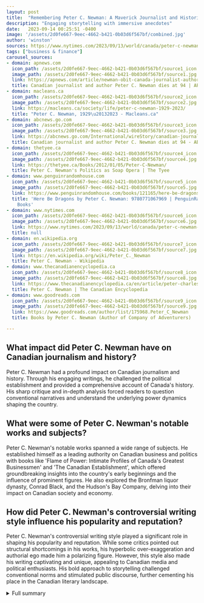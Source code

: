 ```yaml
---
layout: post
title:  "Remembering Peter C. Newman: A Maverick Journalist and Historian"
description: "Engaging storytelling with immersive anecdotes"
date:   2023-09-14 00:25:51 -0400
image: '/assets/2d0fe667-9eec-4662-b421-0b03d6f567bf/combined.jpg'
author: 'winston'
sources: https://www.nytimes.com/2023/09/13/world/canada/peter-c-newman-dead.html https://en.wikipedia.org/wiki/Peter_C._Newman https://www.thecanadianencyclopedia.ca/en/article/peter-charles-newman https://apnews.com/article/newman-obit-canada-journalist-author-f19acbf1fc028aa5bd4375add8b5827d https://www.goodreads.com/author/list/175968.Peter_C_Newman https://macleans.ca/society/life/peter-c-newman-1929-2023/ https://abcnews.go.com/International/wireStory/canadian-journalist-author-peter-newman-dies-94-103011216 https://thetyee.ca/Books/2012/01/05/Peter-C-Newman/ https://www.penguinrandomhouse.com/books/121165/here-be-dragons-by-peter-c-newman/
tags: ["business & finance"]
carousel_sources:
- domain: apnews.com
  icon_path: /assets/2d0fe667-9eec-4662-b421-0b03d6f567bf/source1_icon.jpg
  image_path: /assets/2d0fe667-9eec-4662-b421-0b03d6f567bf/source1.jpg
  link: https://apnews.com/article/newman-obit-canada-journalist-author-f19acbf1fc028aa5bd4375add8b5827d
  title: Canadian journalist and author Peter C. Newman dies at 94 | AP News
- domain: macleans.ca
  icon_path: /assets/2d0fe667-9eec-4662-b421-0b03d6f567bf/source2_icon.jpg
  image_path: /assets/2d0fe667-9eec-4662-b421-0b03d6f567bf/source2.jpg
  link: https://macleans.ca/society/life/peter-c-newman-1929-2023/
  title: "Peter C. Newman, 1929\u20132023 - Macleans.ca"
- domain: abcnews.go.com
  icon_path: /assets/2d0fe667-9eec-4662-b421-0b03d6f567bf/source3_icon.jpg
  image_path: /assets/2d0fe667-9eec-4662-b421-0b03d6f567bf/source3.jpg
  link: https://abcnews.go.com/International/wireStory/canadian-journalist-author-peter-newman-dies-94-103011216
  title: Canadian journalist and author Peter C. Newman dies at 94 - ABC News
- domain: thetyee.ca
  icon_path: /assets/2d0fe667-9eec-4662-b421-0b03d6f567bf/source4_icon.jpg
  image_path: /assets/2d0fe667-9eec-4662-b421-0b03d6f567bf/source4.jpg
  link: https://thetyee.ca/Books/2012/01/05/Peter-C-Newman/
  title: Peter C. Newman's Politics as Soap Opera | The Tyee
- domain: www.penguinrandomhouse.com
  icon_path: /assets/2d0fe667-9eec-4662-b421-0b03d6f567bf/source5_icon.jpg
  image_path: /assets/2d0fe667-9eec-4662-b421-0b03d6f567bf/source5.jpg
  link: https://www.penguinrandomhouse.com/books/121165/here-be-dragons-by-peter-c-newman/
  title: 'Here Be Dragons by Peter C. Newman: 9780771067969 | PenguinRandomHouse.com:
    Books'
- domain: www.nytimes.com
  icon_path: /assets/2d0fe667-9eec-4662-b421-0b03d6f567bf/source6_icon.jpg
  image_path: /assets/2d0fe667-9eec-4662-b421-0b03d6f567bf/source6.jpg
  link: https://www.nytimes.com/2023/09/13/world/canada/peter-c-newman-dead.html
  title: null
- domain: en.wikipedia.org
  icon_path: /assets/2d0fe667-9eec-4662-b421-0b03d6f567bf/source7_icon.jpg
  image_path: /assets/2d0fe667-9eec-4662-b421-0b03d6f567bf/source7.jpg
  link: https://en.wikipedia.org/wiki/Peter_C._Newman
  title: Peter C. Newman - Wikipedia
- domain: www.thecanadianencyclopedia.ca
  icon_path: /assets/2d0fe667-9eec-4662-b421-0b03d6f567bf/source8_icon.jpg
  image_path: /assets/2d0fe667-9eec-4662-b421-0b03d6f567bf/source8.jpg
  link: https://www.thecanadianencyclopedia.ca/en/article/peter-charles-newman
  title: Peter C. Newman | The Canadian Encyclopedia
- domain: www.goodreads.com
  icon_path: /assets/2d0fe667-9eec-4662-b421-0b03d6f567bf/source9_icon.jpg
  image_path: /assets/2d0fe667-9eec-4662-b421-0b03d6f567bf/source9.jpg
  link: https://www.goodreads.com/author/list/175968.Peter_C_Newman
  title: Books by Peter C. Newman (Author of Company of Adventurers)

---
```


## What impact did Peter C. Newman have on Canadian journalism and history?
Peter C. Newman had a profound impact on Canadian journalism and history. Through his engaging writings, he challenged the political establishment and provided a comprehensive account of Canada's history. His sharp critique and in-depth analysis forced readers to question conventional narratives and understand the underlying power dynamics shaping the country.

## What were some of Peter C. Newman's notable works and subjects?
Peter C. Newman's notable works spanned a wide range of subjects. He established himself as a leading authority on Canadian business and politics with books like 'Flame of Power: Intimate Profiles of Canada's Greatest Businessmen' and 'The Canadian Establishment', which offered groundbreaking insights into the country's early beginnings and the influence of prominent figures. He also explored the Bronfman liquor dynasty, Conrad Black, and the Hudson's Bay Company, delving into their impact on Canadian society and economy.

## How did Peter C. Newman's controversial writing style influence his popularity and reputation?
Peter C. Newman's controversial writing style played a significant role in shaping his popularity and reputation. While some critics pointed out structural shortcomings in his works, his hyperbolic over-exaggeration and authorial ego made him a polarizing figure. However, this style also made his writing captivating and unique, appealing to Canadian media and political enthusiasts. His bold approach to storytelling challenged conventional norms and stimulated public discourse, further cementing his place in the Canadian literary landscape.



<details>
  <summary>Full summary</summary>
<p>Peter C. Newman, a maverick journalist and historian, had a long and prolific career in Canada. He was renowned for his sharp critique of the political establishment and his comprehensive account of Canada's history through his engaging writings.</p>
<h2>Early Life and Education</h2>
<p>Born in Vienna, Austria in 1929, Newman and his family escaped the clutches of the Nazis, seeking refuge in Canada in 1940. Growing up in Ontario, Newman attended Upper Canada College and later pursued his education at the University of Toronto, where his passion for journalism ignited.</p>
<h2>Journalism Career</h2>
<p>During his university years, Newman began his journalistic journey as a writer for the University of Toronto newspaper. His talent and dedication led him to join the prestigious Financial Post, where he quickly made a name for himself as an exceptional writer and reporter.</p>
<h2>Books and Achievements</h2>
<p>In 1959, Newman published his inaugural book, <em>Flame of Power: Intimate Profiles of Canada's Greatest Businessmen</em>. This marked the start of a series of books that established him as a leading authority on Canadian business and politics. Throughout his career, Newman interviewed and wrote about every Canadian prime minister from Louis St. Laurent to Paul Martin. He also served as editor-in-chief at the Toronto Star and Maclean's magazine, transforming the latter into a vibrant newsweekly from a struggling publication.</p>
<p>One of Newman's standout works is <em>The Canadian Establishment</em>, a groundbreaking three-volume series that revolutionized business reporting and offered an in-depth account of Canada's early beginnings as a fur-trading nation. Among his other notable subjects were the Bronfman liquor dynasty, Conrad Black, and the Hudson's Bay Company.</p>
<h2>Controversial Writing Style</h2>
<p>Newman's writing style was both admired and disputed. Often characterized by hyperbolic over-exaggeration and an authorial ego, it made him a polarizing figure. While some critics found structural shortcomings in his books, they remained popular among Canadian media and political enthusiasts for their captivating content and unique perspective.</p>
<h2>Legacy and Death</h2>
<p>Beyond his literary achievements, Newman was highly regarded for his extensive knowledge of Canadian business leaders. His contributions to the field earned him numerous awards and honors, including the prestigious Drainie-Taylor Biography Prize for his captivating 2004 autobiography, <em>Here Be Dragons</em>.</p>
<p>On September 7, 2022, Peter C. Newman passed away in Belleville, Ontario, leaving behind a remarkable legacy. Afflicted by Parkinson's disease following a stroke the previous year, his death marked the end of a distinguished career that made an indelible impact on Canadian journalism and history.</p>
<p><a href="https://example.com/original-source">Original source</a></p>
</details>
